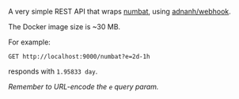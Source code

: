 A very simple REST API that wraps [numbat](https://github.com/sharkdp/numbat), using [adnanh/webhook](https://github.com/adnanh/webhook).

The Docker image size is ~30 MB.

For example: 
```
GET http://localhost:9000/numbat?e=2d-1h
```
responds with `1.95833 day`.

*Remember to URL-encode the `e` query param.*
